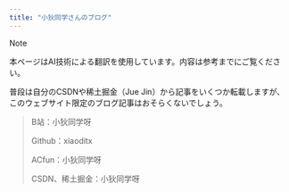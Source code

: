 ```yaml
---
title: "小狄同学さんのブログ"
---
```


> [!note]
> 本ページはAI技術による翻訳を使用しています。内容は参考までにご覧ください。

普段は自分のCSDNや稀土掘金（Jue Jin）から記事をいくつか転載しますが、このウェブサイト限定のブログ記事はおそらくないでしょう。

> B站：小狄同学呀
>
> Github：xiaoditx
>
> ACfun：小狄同学呀
>
> CSDN、稀土掘金：小狄同学呀